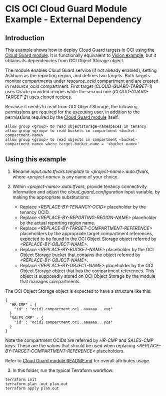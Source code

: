 # CIS OCI Cloud Guard Module Example - External Dependency

## Introduction

This example shows how to deploy Cloud Guard targets in OCI using the [Cloud Guard module](https://github.com/oracle-quickstart/terraform-oci-cis-landing-zone-security/tree/main/cloud-guard/). It is functionally equivalent to [Vision example](../vision/), but it obtains its dependencies from OCI Object Storage object. 

The module enables Cloud Guard service (if not already enabled), setting Ashburn as the reporting region, and defines two targets. Both targets monitor compartments under *resource_ocid* compartment and are created in *resource_ocid* compartment. First target (*CLOUD-GUARD-TARGET-1*) uses Oracle provided recipes while the second one (*CLOUD-GUARD-TARGET-2*) uses cloned recipes.

Because it needs to read from OCI Object Storage, the following permissions are required for the executing user, in addition to the permissions required by the [Cloud Guard module](../..) itself.

```
allow group <group> to read objectstorage-namespaces in tenancy
allow group <group> to read buckets in compartment <bucket-compartment-name>
allow group <group> to read objects in compartment <bucket-compartment-name> where target.bucket.name = '<bucket-name>'
```

## Using this example
1. Rename *input.auto.tfvars.template* to *\<project-name\>.auto.tfvars*, where *\<project-name\>* is any name of your choice.

2. Within *\<project-name\>.auto.tfvars*, provide tenancy connectivity information and adjust the *cloud_guard_configuration* input variable, by making the appropriate substitutions:
   - Replace *\<REPLACE-BY-TENANCY-OCID\>* placeholder by the tenancy OCID. 
   - Replace *\<REPLACE-BY-REPORTING-REGION-NAME\>* placeholder by the actual reporting region name.
   - Replace *\<REPLACE-BY-TARGET-COMPARTMENT-REFERENCE\>* placeholders by the appropriate target compartment references, expected to be found in the OCI Object Storage object referred by *\<REPLACE-BY-OBJECT-NAME\>*. 
   - Replace *\<REPLACE-BY-BUCKET-NAME\>* placeholder by the OCI Object Storage bucket that contains the object referred by *\<REPLACE-BY-OBJECT-NAME\>*.
   - Replace *\<REPLACE-BY-OBJECT-NAME\>* placeholder by the OCI Object Storage object that has the compartment references. This object is supposedly stored on OCI Object Storage by the module that manages compartments.

The OCI Object Storage object is expected to have a structure like this:
```
{
  "HR-CMP" : {
    "id" : "ocid1.compartment.oc1..aaaaaa...xuq"
  }
  "SALES-CMP" : {
    "id" : "ocid1.compartment.oc1..aaaaaa...y2a"
  }
}
```

Note the compartment OCIDs are referred by *HR-CMP* and *SALES-CMP* keys. These are the values that should be used when replacing *\<REPLACE-BY-TARGET-COMPARTMENT-REFERENCE\>* placeholders.

Refer to [Cloud Guard module README.md](../../README.md) for overall attributes usage.

3. In this folder, run the typical Terraform workflow:
```
terraform init
terraform plan -out plan.out
terraform apply plan.out
```